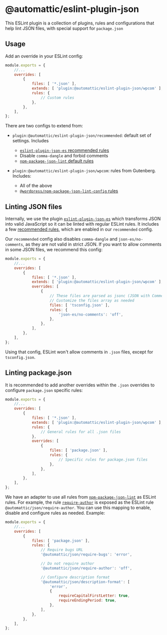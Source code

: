 # @automattic/eslint-plugin-json

This ESLint plugin is a collection of plugins, rules and configurations that help lint JSON files, with special support for `package.json`

## Usage

Add an override in your ESLint config:

```js
module.exports = {
	//...
	overrides: [
		{
			files: [ '*.json' ],
			extends: [ 'plugin:@automattic/eslint-plugin-json/wpcom' ],
			rules: {
				// Custom rules
			},
		},
	],
};
```

There are two configs to extend from:

- `plugin:@automattic/eslint-plugin-json/recommended`: default set of settings. Includes

  - [`eslint-plugin-json-es` recommended rules](https://github.com/zeitport/eslint-plugin-json-es#recommended)
  - Disable `comma-dangle` and forbid comments
  - [`npm-package-json-lint` default rules](https://github.com/tclindner/npm-package-json-lint-config-default)

- `plugin:@automattic/eslint-plugin-json/wpcom`: rules from Gutenberg. Includes:
  - All of the above
  - [`@wordpress/npm-package-json-lint-config` rules](https://www.npmjs.com/package/@wordpress/npm-package-json-lint-config)

## Linting JSON files

Internally, we use the plugin [`eslint-plugin-json-es`](https://www.npmjs.com/package/eslint-plugin-json-es) which transforms JSON into valid JavaScript so it can be linted with regular ESLint rules. It includes a few [recommended rules](https://github.com/zeitport/eslint-plugin-json-es#recommended), which are enabled in our `recommended` config.

Our `recommended` config also disables `comma-dangle` and `json-es/no-comments`, as they are not valid in strict JSON. If you want to allow comments in some JSON files, we recommend this config:

```js
module.exports = {
	//...
	overrides: [
		{
			files: [ '*.json' ],
			extends: [ 'plugin:@automattic/eslint-plugin-json/wpcom' ],
			overrides: [
				{
					// These files are parsed as jsonc (JSON with Comments)
					// Customize the files array as needed
					files: [ 'tsconfig.json' ],
					rules: {
						'json-es/no-comments': 'off',
					},
				},
			],
		},
	],
};
```

Using that config, ESLint won't allow comments in `.json` files, except for `tsconfig.json`.

## Linting package.json

It is recommended to add another overrides within the `.json` overrides to configure `package.json` specific rules:

```js
module.exports = {
	//...
	overrides: [
		{
			files: [ '*.json' ],
			extends: [ 'plugin:@automattic/eslint-plugin-json/wpcom' ],
			rules: {
				// General rules for all .json files
			},
			overrides: [
				{
					files: [ 'package.json' ],
					rules: {
						// Specific rules for package.json files
					},
				},
			],
		},
	],
};
```

We have an adapter to use all rules from [`npm-package-json-lint`](https://npmpackagejsonlint.org/docs/en/rules) as ESLint rules. For example, the rule [`require-author`](https://npmpackagejsonlint.org/docs/en/rules/required-node/require-author) is exposed as the ESLint rule `@automattic/json/require-author`. You can use this mapping to enable, disable and configure rules as needed. Example:

```js
module.exports = {
	//...
	overrides: [
		{
			files: [ 'package.json' ],
			rules: {
				// Require bugs URL
				'@automattic/json/require-bugs': 'error',

				// Do not require author
				'@automattic/json/require-author': 'off',

				// Configure description format
				'@automattic/json/description-format': [
					'error',
					{
						requireCapitalFirstLetter: true,
						requireEndingPeriod: true,
					},
				],
			},
		},
	],
};
```
